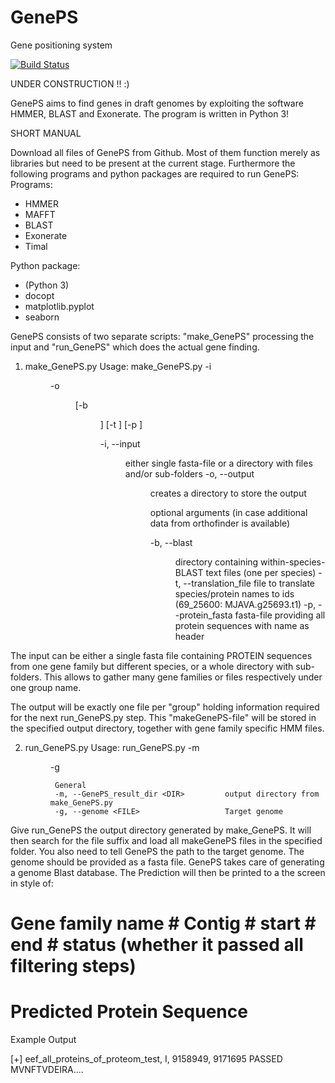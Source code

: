 # GenePS
Gene positioning system

[![Build Status](https://travis-ci.org/jgraveme/GenePS.svg?branch=master)](https://travis-ci.org/jgraveme/GenePS)

UNDER CONSTRUCTION  !! :)

GenePS aims to find genes in draft genomes by exploiting the software HMMER, BLAST and Exonerate. The program is written
in Python 3!

SHORT MANUAL

Download all files of GenePS from Github. Most of them function merely as libraries but need to be present at
the current stage. Furthermore the following programs and python packages are required to run GenePS:
Programs:
- HMMER
- MAFFT
- BLAST
- Exonerate
- Timal

Python package:
- (Python 3)
- docopt
- matplotlib.pyplot
- seaborn

GenePS consists of two separate scripts: "make_GenePS" processing the input and "run_GenePS" which does the
actual gene finding.


1) make_GenePS.py
Usage: make_GenePS.py                     -i <DIR> -o <DIR> [-b <DIR>] [-t <FILE>] [-p <FILE>]

    -i, --input <DIR>                     either single fasta-file or a directory with files and/or sub-folders
    -o, --output <DIR>                    creates a directory to store the output

    optional arguments (in case additional data from orthofinder is available)

    -b, --blast <DIR>                     directory containing within-species-BLAST text files (one per species)
    -t, --translation_file <FILE>         file to translate species/protein names to ids (69_25600: MJAVA.g25693.t1)
    -p, --protein_fasta <FILE>            fasta-file providing all protein sequences with name as header

The input can be either a single fasta file containing PROTEIN sequences from one gene family but different species, or
a whole directory with sub-folders. This allows to gather many gene families or files respectively under one group name.

The output will be exactly one file per "group" holding information required for the next run_GenePS.py step.
This "makeGenePS-file" will be stored in the specified output directory, together with gene family specific HMM files.


2) run_GenePS.py
Usage: run_GenePS.py                          -m <DIR> -g <FILE>

        General
        -m, --GenePS_result_dir <DIR>         output directory from make_GenePS.py
        -g, --genome <FILE>                   Target genome

Give run_GenePS the output directory generated by make_GenePS. It will then search for the file suffix and load all
makeGenePS files in the specified folder. You also need to tell GenePS the path to the target genome. The genome should be
provided as a fasta file. GenePS takes care of generating a genome Blast database.
The Prediction will then be printed to a the screen in style of:

# Gene family name # Contig # start # end # status (whether it passed all filtering steps)
# Predicted Protein Sequence

Example Output

[+] eef_all_proteins_of_proteom_test, I, 9158949, 9171695                PASSED
MVNFTVDEIRA....
